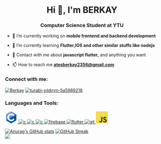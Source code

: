 <h1 align="center">Hi 👋, I'm BERKAY</h1>
<h3 align="center">Computer Science Student at YTU</h3>

- 🔭 I’m currently working on **mobile frontend and backend development**

- 🌱 I’m currently learning **Flutter,IOS and other similar stuffs like nodejs**

- 💬 Contact with me about **javascript flutter,** and anything you want

- 📫 How to reach me **atesberkay2356@gmail.com**

<h3 align="left">Connect with me:</h3>
<p align="left">
<a href="https://twitter.com/BerkayAtes2356" target="blank"><img align="center" src="https://raw.githubusercontent.com/rahuldkjain/github-profile-readme-generator/master/src/images/icons/Social/twitter.svg" alt="Berkay" height="30" width="40" /></a>
<a href="https://www.linkedin.com/in/berkay-ateş-397aa2214/" target="blank"><img align="center" src="https://raw.githubusercontent.com/rahuldkjain/github-profile-readme-generator/master/src/images/icons/Social/linked-in-alt.svg" alt="turabi-yıldırım-5a5989218" height="30" width="40" /></a>
</p>

<h3 align="left">Languages and Tools:</h3>

<p align="left"> 
      <a href="https://www.cprogramming.com/" target="_blank" rel="noreferrer"> <img src="https://raw.githubusercontent.com/devicons/devicon/master/icons/c/c-original.svg" alt="c" width="40" height="40"/> </a> 
       <a href="https://nodejs.org/en/" target="_blank" rel="noreferrer"> <img src="https://user-images.githubusercontent.com/25181517/183568594-85e280a7-0d7e-4d1a-9028-c8c2209e073c.png" alt="c" width="40" height="40"/> </a> 
   <a href="https://code.visualstudio.com" target="_blank" rel="noreferrer"> <img src="https://user-images.githubusercontent.com/25181517/192108891-d86b6220-e232-423a-bf5f-90903e6887c3.png" alt="c" width="40" height="40"/> </a> 
   <a href="https://dart.dev" target="_blank" rel="noreferrer"> <img src="https://user-images.githubusercontent.com/25181517/186150304-1568ffdf-4c62-4bdc-9cf1-8d8efcea7c5b.png" alt="c" width="40" height="40"/> </a> 
 <a href="https://firebase.google.com/" target="_blank" rel="noreferrer"> <img src="https://www.vectorlogo.zone/logos/firebase/firebase-icon.svg" alt="firebase" width="40" height="40"/> </a> 
  <a href="https://flutter.dev" target="_blank" rel="noreferrer"> <img src="https://www.vectorlogo.zone/logos/flutterio/flutterio-icon.svg" alt="flutter" width="40" height="40"/> </a> 
  <a href="https://git-scm.com/" target="_blank" rel="noreferrer"> <img src="https://www.vectorlogo.zone/logos/git-scm/git-scm-icon.svg" alt="git" width="40" height="40"/> </a> 
  <a href="https://developer.mozilla.org/en-US/docs/Web/JavaScript" target="_blank" rel="noreferrer"> <img src="https://raw.githubusercontent.com/devicons/devicon/master/icons/javascript/javascript-original.svg" alt="javascript" width="40" height="40"/> </a>   </p>  

  
[![Anurag's GitHub stats](https://github-readme-stats.vercel.app/api?username=Berkay-Ates&show_icons=true&theme=midnight-purple)](https://github.com/anuraghazra/github-readme-stats)
[![GitHub Streak](https://github-readme-streak-stats.herokuapp.com/?user=Berkay-Ates&show_icons=true&theme=midnight-purple)](https://git.io/streak-stats)  
![](./profile-3d-contrib/profile-gitblock.svg)
